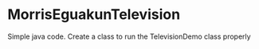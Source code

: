 # MorrisEguakunTelevision
Simple java code. Create a class to run the TelevisionDemo class properly

